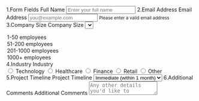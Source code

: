 1.Form Fields
<label>Full Name</label>
<input type="text" id="name" placeholder="Enter your full name" required />
2.Email Address
<label>Email Address</label>
<input type="email" id="email" placeholder="you@example.com" pattern="^[^\s@]+@[^\s@]+\.[^\s@]+$" required />
<small>Please enter a valid email address</small>
3.Company Size
<label>Company Size</label>
<select id="companySize" required>
  <option value="1-50">1-50 employees</option>
  <option value="51-200">51-200 employees</option>
  <option value="201-1000">201-1000 employees</option>
  <option value="1000+">1000+ employees</option>
</select>
4.Industry
<label>Industry</label>
<div>
  <input type="radio" id="industry-tech" name="industry" value="tech" required />
  <label for="industry-tech">Technology</label>
  
  <input type="radio" id="industry-healthcare" name="industry" value="healthcare" required />
  <label for="industry-healthcare">Healthcare</label>
  
  <input type="radio" id="industry-finance" name="industry" value="finance" required />
  <label for="industry-finance">Finance</label>
  
  <input type="radio" id="industry-retail" name="industry" value="retail" required />
  <label for="industry-retail">Retail</label>
  
  <input type="radio" id="industry-other" name="industry" value="other" required />
  <label for="industry-other">Other</label>
</div>
5.Project Timeline
<label>Project Timeline</label>
<select id="timeline" required>
  <option value="immediate">Immediate (within 1 month)</option>
  <option value="short">Short-term (1-3 months)</option>
  <option value="medium">Medium-term (3-6 months)</option>
  <option value="long">Long-term (6+ months)</option>
</select>
6.Additional Comments
<label>Additional Comments</label>
<textarea id="comments" placeholder="Any other details you'd like to share..."></textarea>
